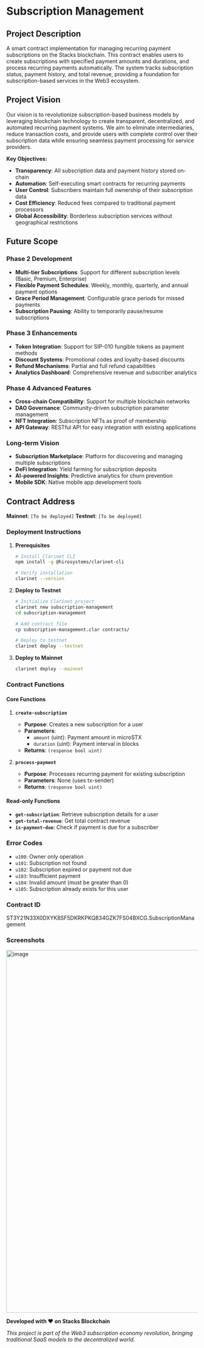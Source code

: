 # Subscription Management

## Project Description

A smart contract implementation for managing recurring payment subscriptions on the Stacks blockchain. This contract enables users to create subscriptions with specified payment amounts and durations, and process recurring payments automatically. The system tracks subscription status, payment history, and total revenue, providing a foundation for subscription-based services in the Web3 ecosystem.

## Project Vision

Our vision is to revolutionize subscription-based business models by leveraging blockchain technology to create transparent, decentralized, and automated recurring payment systems. We aim to eliminate intermediaries, reduce transaction costs, and provide users with complete control over their subscription data while ensuring seamless payment processing for service providers.

**Key Objectives:**
- **Transparency**: All subscription data and payment history stored on-chain
- **Automation**: Self-executing smart contracts for recurring payments
- **User Control**: Subscribers maintain full ownership of their subscription data
- **Cost Efficiency**: Reduced fees compared to traditional payment processors
- **Global Accessibility**: Borderless subscription services without geographical restrictions

## Future Scope

### Phase 2 Development
- **Multi-tier Subscriptions**: Support for different subscription levels (Basic, Premium, Enterprise)
- **Flexible Payment Schedules**: Weekly, monthly, quarterly, and annual payment options
- **Grace Period Management**: Configurable grace periods for missed payments
- **Subscription Pausing**: Ability to temporarily pause/resume subscriptions

### Phase 3 Enhancements
- **Token Integration**: Support for SIP-010 fungible tokens as payment methods
- **Discount Systems**: Promotional codes and loyalty-based discounts
- **Refund Mechanisms**: Partial and full refund capabilities
- **Analytics Dashboard**: Comprehensive revenue and subscriber analytics

### Phase 4 Advanced Features
- **Cross-chain Compatibility**: Support for multiple blockchain networks
- **DAO Governance**: Community-driven subscription parameter management
- **NFT Integration**: Subscription NFTs as proof of membership
- **API Gateway**: RESTful API for easy integration with existing applications

### Long-term Vision
- **Subscription Marketplace**: Platform for discovering and managing multiple subscriptions
- **DeFi Integration**: Yield farming for subscription deposits
- **AI-powered Insights**: Predictive analytics for churn prevention
- **Mobile SDK**: Native mobile app development tools

## Contract Address

**Mainnet**: `[To be deployed]`
**Testnet**: `[To be deployed]`

### Deployment Instructions

1. **Prerequisites**
   ```bash
   # Install Clarinet CLI
   npm install -g @hirosystems/clarinet-cli
   
   # Verify installation
   clarinet --version
   ```

2. **Deploy to Testnet**
   ```bash
   # Initialize Clarinet project
   clarinet new subscription-management
   cd subscription-management
   
   # Add contract file
   cp subscription-management.clar contracts/
   
   # Deploy to testnet
   clarinet deploy --testnet
   ```

3. **Deploy to Mainnet**
   ```bash
   clarinet deploy --mainnet
   ```

### Contract Functions

#### Core Functions

1. **`create-subscription`**
   - **Purpose**: Creates a new subscription for a user
   - **Parameters**: 
     - `amount` (uint): Payment amount in microSTX
     - `duration` (uint): Payment interval in blocks
   - **Returns**: `(response bool uint)`

2. **`process-payment`**
   - **Purpose**: Processes recurring payment for existing subscription
   - **Parameters**: None (uses tx-sender)
   - **Returns**: `(response bool uint)`

#### Read-only Functions

- **`get-subscription`**: Retrieve subscription details for a user
- **`get-total-revenue`**: Get total contract revenue
- **`is-payment-due`**: Check if payment is due for a subscriber

### Error Codes

- `u100`: Owner only operation
- `u101`: Subscription not found
- `u102`: Subscription expired or payment not due
- `u103`: Insufficient payment
- `u104`: Invalid amount (must be greater than 0)
- `u105`: Subscription already exists for this user

### Contract ID
ST3Y21N33X0DXYK8SF5DKRKPKQ834GZK7FS04BXCG.SubscriptionManagement
### Screenshots
<img width="1895" height="952" alt="image" src="https://github.com/user-attachments/assets/04d14a45-ed74-467a-9fe6-0383be53b39e" />

**Developed with ❤️ on Stacks Blockchain**

*This project is part of the Web3 subscription economy revolution, bringing traditional SaaS models to the decentralized world.*
